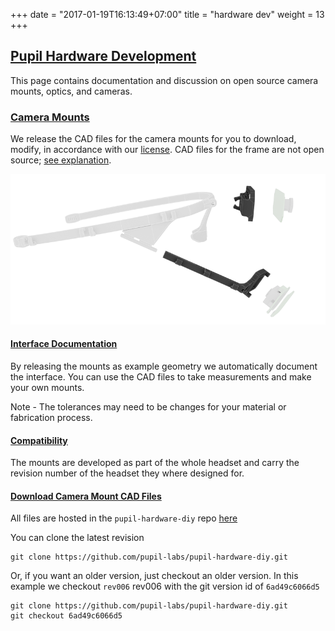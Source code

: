 +++
date = "2017-01-19T16:13:49+07:00"
title = "hardware dev"
weight = 13
+++

<div class="header-border-top"></div>
<div class="content-container">
  <div class="header-link">
    <a href="#hardware-dev">
      <h2 id="hardware-dev">Pupil Hardware Development</h2>
    </a>
  </div>
</div>

This page contains documentation and discussion on open source camera mounts, optics, and cameras. 

<div class="content-container">
  <div class="header-link">
    <a href="#camera-mounts">
      <h3 id="camera-mounts">Camera Mounts</h3>
    </a>
  </div>
</div>
<div class="header-border-bottom"></div>

We release the CAD files for the camera mounts for you to download, modify, in accordance with our [license](#license).  CAD files for the frame are not open source; [see explanation](#hardware). 

<p align="center">
	<img width="600" src="/images/headset/explo_side_800_mounts.png" />
</p>

<div class="content-container">
  <div class="header-link">
    <a href="#interface-docs">
      <h4 id="interface-docs">Interface Documentation</h4>
    </a>
  </div>
</div>

By releasing the mounts as example geometry we automatically document the interface. You can use the CAD files to take measurements and make your own mounts. 

<aside class="notice">
Note - The tolerances may need to be changes for your material or fabrication process.
</aside>

<div class="content-container">
  <div class="header-link">
    <a href="#compatibility">
      <h4 id="compatibility">Compatibility</h4>
    </a>
  </div>
</div>

The mounts are developed as part of the whole headset and carry the revision number of the headset they where designed for.

<div class="content-container">
  <div class="header-link">
    <a href="#download-cam-cad">
      <h4 id="download-cam-cad">Download Camera Mount CAD Files</h4>
    </a>
  </div>
</div>

All files are hosted in the `pupil-hardware-diy` repo [here](https://github.com/pupil-labs/pupil-hardware-diy)

You can clone the latest revision

```
git clone https://github.com/pupil-labs/pupil-hardware-diy.git
```

Or, if you want an older version, just checkout an older version.  In this example we checkout `rev006` rev006 with the git version id of `6ad49c6066d5`

```
git clone https://github.com/pupil-labs/pupil-hardware-diy.git 
git checkout 6ad49c6066d5
```  